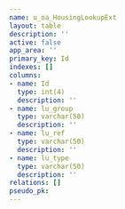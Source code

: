 ```yaml
---
name: u_oa_HousingLookupExt
layout: table
description: ''
active: false
app_area: ''
primary_key: Id
indexes: []
columns:
- name: Id
  type: int(4)
  description: ''
- name: lu_group
  type: varchar(50)
  description: ''
- name: lu_ref
  type: varchar(50)
  description: ''
- name: lu_type
  type: varchar(50)
  description: ''
relations: []
pseudo_pk: 
---
```


